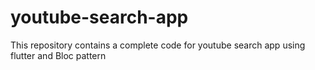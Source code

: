 # youtube-search-app
This repository contains a complete code for youtube search app using flutter and Bloc pattern
